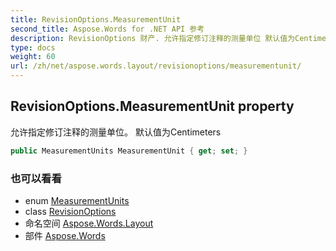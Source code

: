 ```yaml
---
title: RevisionOptions.MeasurementUnit
second_title: Aspose.Words for .NET API 参考
description: RevisionOptions 财产. 允许指定修订注释的测量单位 默认值为Centimeters
type: docs
weight: 60
url: /zh/net/aspose.words.layout/revisionoptions/measurementunit/
---
```

## RevisionOptions.MeasurementUnit property

允许指定修订注释的测量单位。 默认值为Centimeters

```csharp
public MeasurementUnits MeasurementUnit { get; set; }
```

### 也可以看看

* enum [MeasurementUnits](../../../aspose.words/measurementunits/)
* class [RevisionOptions](../)
* 命名空间 [Aspose.Words.Layout](../../revisionoptions/)
* 部件 [Aspose.Words](../../../)


